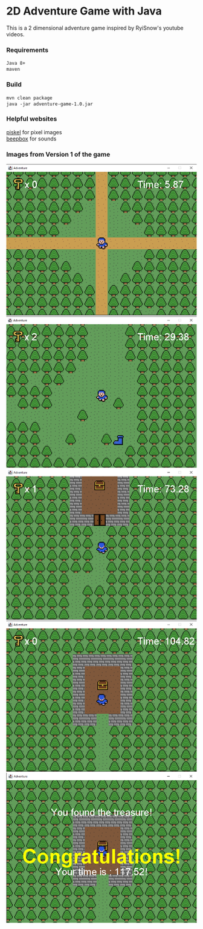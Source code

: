 # 2D Adventure Game with Java
This is a 2 dimensional adventure game inspired by RyiSnow's youtube videos.



### Requirements
```
Java 8+
maven
```

### Build
```
mvn clean package
java -jar adventure-game-1.0.jar 
```

### Helpful websites
[piskel](https://www.piskelapp.com/) for pixel images \
[beepbox](https://www.beepbox.co/) for sounds

### Images from Version 1 of the game
![image 1](/readmeResources/v1/1.png)
![image 2](/readmeResources/v1/2.png)
![image 3](/readmeResources/v1/3.png)
![image 4](/readmeResources/v1/4.png)
![image 5](/readmeResources/v1/5.png)
